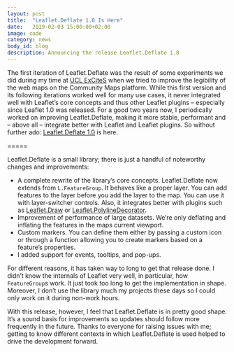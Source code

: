 ```yaml
---
layout: post
title:  "Leaflet.Deflate 1.0 Is Here"
date:   2019-02-03 15:00:00+02:00
image: code
category: news
body_id: blog
description: Announcing the release Leaflet.Deflate 1.0
---
```


The first iteration of Leaflet.Deflate was the result of some experiments we did during my time at [UCL ExCiteS](https://www.ucl.ac.uk/excites) when we tried to improve the legibility of the web maps on the Community Maps platform. While this first version and its following iterations worked well for many use cases, it never integrated well with Leaflet’s core concepts and thus other Leaflet plugins – especially since Leaflet 1.0 was released. For a good two years now, I periodically worked on improving Leaflet.Deflate, making it more stable, performant and – above all – integrate better with Leaflet and Leaflet plugins. So without further ado: [Leaflet.Deflate 1.0](https://github.com/oliverroick/Leaflet.Deflate) is here.

=====

Leaflet.Deflate is a small library; there is just a handful of noteworthy changes and improvements:

- A complete rewrite of the library’s core concepts. Leaflet.Deflate now extends from `L.FeatureGroup`. It behaves like a proper layer. You can add features to the layer before you add the layer to the map. You can use it with layer-switcher controls. Also, it integrates better with plugins such as [Leaflet.Draw](https://github.com/Leaflet/Leaflet.draw) or [Leaflet.PolylineDecorator](https://github.com/bbecquet/Leaflet.PolylineDecorator).
- Improvement of performance of large datasets. We’re only deflating and inflating the features in the maps current viewport.
- Custom markers. You can define them either by passing a custom icon or through a function allowing you to create markers based on a feature’s properties.
- I added support for events, tooltips, and pop-ups.

For different reasons, it has taken way to long to get that release done. I didn’t know the internals of Leaflet very well, in particular, how `FeatureGroup`s work. It just took too long to get the implementation in shape. Moreover, I don’t use the library much my projects these days so I could only work on it during non-work hours.

With this release, however, I feel that Leaflet.Deflate is in pretty good shape. It’s a sound basis for improvements so updates should follow more frequently in the future. Thanks to everyone for raising issues with me; getting to know different contexts in which Leaflet.Deflate is used helped to drive the development forward.
